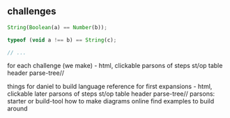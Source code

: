 ## challenges

```js
String(Boolean(a) == Number(b));

typeof (void a !== b) == String(c);

// ...
```

for each challenge (we make)
	- html, clickable
	parsons of steps
	st/op table
	header 
	parse-tree//

things for daniel
	to build
		language reference
		for first expansions
			- html, clickable
				later
			parsons of steps
			st/op table
			header 
			parse-tree//
	parsons: starter or build-tool
	how to make diagrams online
	find examples to build around
		
